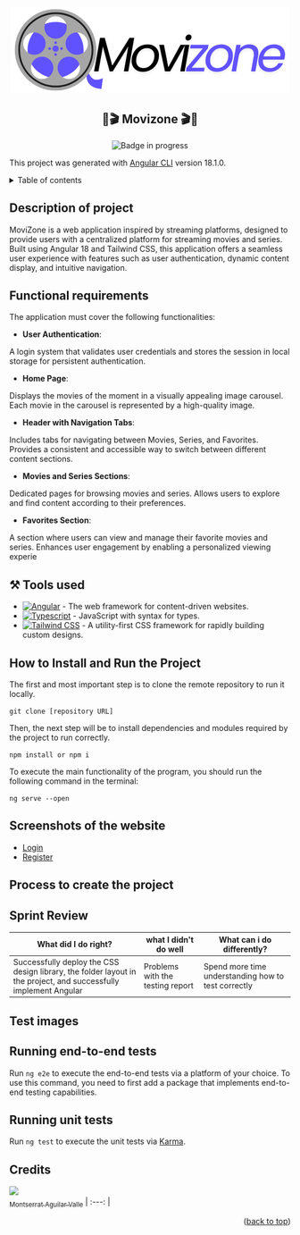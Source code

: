 <a name="readme-top"></a>

<div align="center">

![MovieZone Logo](/public/assets/logoInvertido.png)

## 🍿🎬 Movizone 🎬🍿

![Badge in progress](https://img.shields.io/badge/STATUS-INPROGRESS-orange)

</div>

This project was generated with [Angular CLI](https://github.com/angular/angular-cli) version 18.1.0.

<details>
<summary>Table of contents</summary>

- [Description of project](#description-of-project)
- [Functional Requirements](#functional-requirements)
  - [ 🛠️ Tools used](#tools-used)
- [How to Install and Run the Project](#how-to-install-and-run-the-project)
- [Screenshots of the website](#screenshots-of-the-website)
- [Process to create the project](#process-to-create-the-project)
- [Sprint Review](#sprint-review)
- [Test Images](#test-images)
- [Credits](#credits)

</details>

## Description of project

MoviZone is a web application inspired by streaming platforms, designed to provide users with a centralized platform for streaming movies and series. Built using Angular 18 and Tailwind CSS, this application offers a seamless user experience with features such as user authentication, dynamic content display, and intuitive navigation.

## Functional requirements

The application must cover the following functionalities:

- **User Authentication**:

A login system that validates user credentials and stores the session in local storage for persistent authentication.

- **Home Page**:

Displays the movies of the moment in a visually appealing image carousel.
Each movie in the carousel is represented by a high-quality image.

- **Header with Navigation Tabs**:

Includes tabs for navigating between Movies, Series, and Favorites.
Provides a consistent and accessible way to switch between different content sections.

- **Movies and Series Sections**:

Dedicated pages for browsing movies and series.
Allows users to explore and find content according to their preferences.

- **Favorites Section**:

A section where users can view and manage their favorite movies and series.
Enhances user engagement by enabling a personalized viewing experie

## ⚒️ Tools used

- [![Angular][angular-badge]][angular-url] - The web framework for content-driven websites.
- [![Typescript][typescript-badge]][typescript-url] - JavaScript with syntax for types.
- [![Tailwind CSS][tailwind-badge]][tailwind-url] - A utility-first CSS framework for rapidly building custom designs.

## How to Install and Run the Project

The first and most important step is to clone the remote repository to run it locally.

```
git clone [repository URL]
```

Then, the next step will be to install dependencies and modules required by the project to run correctly.

```
npm install or npm i
```

To execute the main functionality of the program, you should run the following command in the terminal:

```
ng serve --open
```

## Screenshots of the website

- [Login](/public/assets/login.png)
- [Register](/public/assets/register.png)

## Process to create the project

## Sprint Review

| What did I do right?                                                                                             | what I didn't do well            | What can i do differently?                          |
| ---------------------------------------------------------------------------------------------------------------- | -------------------------------- | --------------------------------------------------- |
| Successfully deploy the CSS design library, the folder layout in the project, and successfully implement Angular | Problems with the testing report | Spend more time understanding how to test correctly |

## Test images

## Running end-to-end tests

Run `ng e2e` to execute the end-to-end tests via a platform of your choice. To use this command, you need to first add a package that implements end-to-end testing capabilities.

## Running unit tests

Run `ng test` to execute the unit tests via [Karma](https://karma-runner.github.io).

## Credits

[<img src="https://avatars.githubusercontent.com/u/116055107?v=4" width=115><br><sub>Montserrat Aguilar Valle</sub>](https://github.com/montsegv-2)
| :---: |

<p align="right">(<a href="#readme-top">back to top</a>)</p>

[typescript-url]: https://www.typescriptlang.org/
[typescript-badge]: https://img.shields.io/badge/Typescript-007ACC?style=for-the-badge&logo=typescript&logoColor=white&color=blue
[tailwind-url]: https://tailwindcss.com/
[tailwind-badge]: https://img.shields.io/badge/Tailwind-ffffff?style=for-the-badge&logo=tailwindcss&logoColor=38bdf8
[angular-url]: https://angular.dev/
[angular-badge]: https://img.shields.io/badge/Angular-DD0031?style=for-the-badge&logo=angular&logoColor=white
